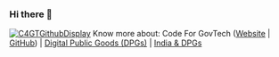 ### Hi there 👋
[![C4GTGithubDisplay](https://kcavhjwafgtoqkqbbqrd.supabase.co/storage/v1/object/public/c4gt-github-profile/1067099262577557557c4gt-stats.jpeg)](https://github.com/Code4GovTech)
    Know more about: Code For GovTech ([Website](https://www.codeforgovtech.in) | [GitHub](https://github.com/Code4GovTech/C4GT/wiki)) | [Digital Public Goods (DPGs)](https://digitalpublicgoods.net/digital-public-goods/) | [India & DPGs](https://government.economictimes.indiatimes.com/blog/digital-public-goods-digital-public-infrastructure-an-evolving-india-story/99532036)

<!--
**omkar309/omkar309** is a ✨ _special_ ✨ repository because its `README.md` (this file) appears on your GitHub profile.

Here are some ideas to get you started:

- 🔭 I’m currently working on ...
- 🌱 I’m currently learning ...
- 👯 I’m looking to collaborate on ...
- 🤔 I’m looking for help with ...
- 💬 Ask me about ...
- 📫 How to reach me: ...
- 😄 Pronouns: ...
- ⚡ Fun fact: ...
-->
